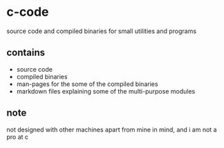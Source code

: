 
# c-code

source code and compiled binaries for small utilities and programs

## contains

- source code
- compiled binaries
- man-pages for the some of the compiled binaries
- markdown files explaining some of the multi-purpose modules

## note

not designed with other machines apart from mine in mind, and i am not a pro at c
